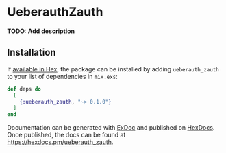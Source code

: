 # UeberauthZauth

**TODO: Add description**

## Installation

If [available in Hex](https://hex.pm/docs/publish), the package can be installed
by adding `ueberauth_zauth` to your list of dependencies in `mix.exs`:

```elixir
def deps do
  [
    {:ueberauth_zauth, "~> 0.1.0"}
  ]
end
```

Documentation can be generated with [ExDoc](https://github.com/elixir-lang/ex_doc)
and published on [HexDocs](https://hexdocs.pm). Once published, the docs can
be found at <https://hexdocs.pm/ueberauth_zauth>.

